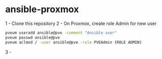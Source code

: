 # ansible-proxmox

1 - Clone this repository
2 - On Proxmox, create role Admin for new user

```bash
pveum useradd ansible@pve -comment "Ansible user"
pveum passwd ansible@pve
pveum aclmod / -user ansible@pve -role PVEAdmin (ROLE ADMIN)
```

3 - 

